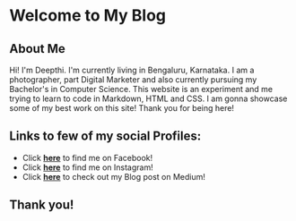 # Welcome to My Blog 

## About Me 

Hi! I'm Deepthi. I'm currently living in Bengaluru, Karnataka. I am a photographer, part Digital Marketer and also currently pursuing my Bachelor's in Computer Science. 
This website is an experiment and me trying to learn to code in Markdown, HTML and CSS. I am gonna showcase some of my best work on this site!
Thank you for being here! 

## Links to few of my social Profiles:

- Click **[here](https://www.facebook.com/deepthi.korovadi.3/)** to find me on Facebook!
- Click **[here](https://www.instagram.com/canonnalli/)** to find me on Instagram!
- Click **[here](https://medium.com/@deepthihathwar12/my-journey-with-mental-health-how-quarantine-was-boon-f83df4db278b)** to check out my Blog post on Medium!

## Thank you! 
